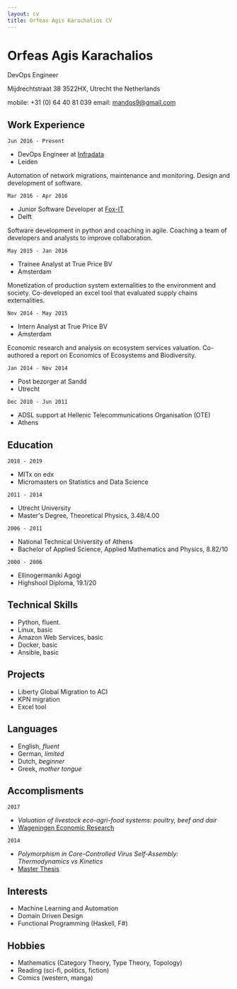 ```yaml
---
layout: cv
title: Orfeas Agis Karachalios CV
---
```

# Orfeas Agis Karachalios
DevOps Engineer


Mijdrechtstraat 38 3522HX, Utrecht
the Netherlands 

mobile: +31 (0) 64 40 81 039
email: mandos9@gmail.com


## Work Experience

`Jun 2016 - Present`

- DevOps Engineer at [Infradata](infradata.nl)
- Leiden

Automation of network migrations, maintenance and monitoring.
Design and development of software.


`Mar 2016 - Apr 2016`

- Junior Software Developer at [Fox-IT](fox-it.com/nl)
- Delft

Software development in python and coaching in agile.
Coaching a team of developers and analysts to improve collaboration.


`May 2015 - Jan 2016`

- Trainee Analyst at True Price BV
- Amsterdam

Monetization of production system externalities to the environment and society.
Co-developed an excel tool that evaluated supply chains externalities.


`Nov 2014 - May 2015`

- Intern Analyst at True Price BV
- Amsterdam

Economic research and analysis on ecosystem services valuation.
Co-authored a report on Economics of Ecosystems and Biodiversity.


`Jan 2014 - Nov 2014`

- Post bezorger at Sandd
- Utrecht


`Dec 2010 - Jun 2011`

- ADSL support at Hellenic Telecommunications Organisation (OTE)
- Athens

## Education

`2018 - 2019` 
- MITx on edx
- Micromasters on Statistics and Data Science

`2011 - 2014` 
- Utrecht University
- Master's Degree, Theoretical Physics, 3.48/4.00

`2006 - 2011` 
- National Technical University of Athens
- Bachelor of Applied Science, Applied Mathematics and Physics, 8.82/10

`2000 - 2006` 
- Ellinogermaniki Agogi
- Highshool Diploma, 19.1/20

## Technical Skills

- Python, fluent. 
- Linux, basic
- Amazon Web Services, basic
- Docker, basic
- Ansible, basic

## Projects

- Liberty Global Migration to ACI
- KPN migration
- Excel tool

## Languages

- English, _fluent_
- German, _limited_
- Dutch, _beginner_
- Greek, _mother tongue_

## Accomplisments

`2017`
- _Valuation of livestock eco-agri-food systems: poultry, beef and dair_
- [Wageningen Economic Research][TEEB]

`2014`
- _Polymorphism in Core-Controlled Virus Self-Assembly: Thermodynamics vs Kinetics_
- [Master Thesis][Thesis]

## Interests

- Machine Learning and Automation
- Domain Driven Design
- Functional Programming (Haskell, F#)

## Hobbies

- Mathematics (Category Theory, Type Theory, Topology)
- Reading (sci-fi, politics, fiction)
- Comics (western, manga)

[TEEB]: https://trueprice.org/wp-content/uploads/2017/08/TEEB_Valuation-of-livestock-eco-agri-food-systems_final_June2017.pdf
[Thesis]: https://dspace.library.uu.nl/handle/1874/297082

<!-- ### Footer
Last updated: November 2018 -->


